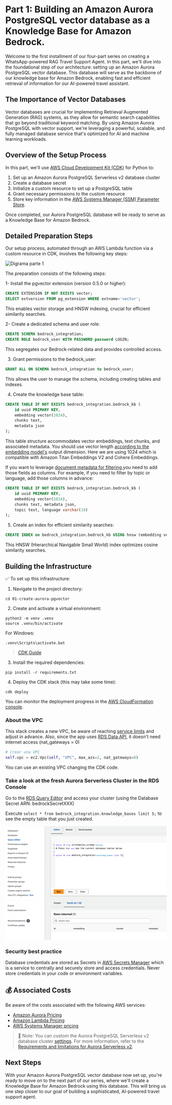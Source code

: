 # Part 1: Building an Amazon Aurora PostgreSQL vector database as a Knowledge Base for Amazon Bedrock.

Welcome to the first installment of our four-part series on creating a WhatsApp-powered RAG Travel Support Agent. In this part, we'll dive into the foundational step of our architecture: setting up an Amazon Aurora PostgreSQL vector database. This database will serve as the backbone of our knowledge base for Amazon Bedrock, enabling fast and efficient retrieval of information for our AI-powered travel assistant.

## The Importance of Vector Databases

Vector databases are crucial for implementing Retrieval Augmented Generation (RAG) systems, as they allow for semantic search capabilities that go beyond traditional keyword matching. By using Amazon Aurora PostgreSQL with vector support, we're leveraging a powerful, scalable, and fully managed database service that's optimized for AI and machine learning workloads.

## Overview of the Setup Process

In this part, we'll use [AWS Cloud Development Kit (CDK)](https://aws.amazon.com/cdk) for Python to:

1. Set up an Amazon Aurora PostgreSQL Serverless v2 database cluster
2. Create a database secret
3. Initialize a custom resource to set up a PostgreSQL table
4. Grant necessary permissions to the custom resource
5. Store key information in the [AWS Systems Manager (SSM) Parameter Store](https://docs.aws.amazon.com/systems-manager/latest/userguide/systems-manager-parameter-store.html).

Once completed, our Aurora PostgreSQL database will be ready to serve as a Knowledge Base for Amazon Bedrock.

## Detailed Preparation Steps

Our setup process, automated through an AWS Lambda function via a custom resource in CDK, involves the following key steps:

![Digrama parte 1](/imagen/part_1.jpg)

The preparation consists of the following steps:

1- Install the pgvector extension (version 0.5.0 or higher):

```sql
CREATE EXTENSION IF NOT EXISTS vector;
SELECT extversion FROM pg_extension WHERE extname='vector';
```
This enables vector storage and HNSW indexing, crucial for efficient similarity searches.

2- Create a dedicated schema and user role:

```sql
CREATE SCHEMA bedrock_integration;
CREATE ROLE bedrock_user WITH PASSWORD password LOGIN;
```
This segregates our Bedrock-related data and provides controlled access.

3. Grant permissions to the bedrock_user:
```sql
GRANT ALL ON SCHEMA bedrock_integration to bedrock_user;
```
This allows the user to manage the schema, including creating tables and indexes.


4. Create the knowledge base table:
```sql
CREATE TABLE IF NOT EXISTS bedrock_integration.bedrock_kb (
    id uuid PRIMARY KEY,
    embedding vector(1024), 
    chunks text,
    metadata json
);
```
This table structure accommodates vector embeddings, text chunks, and associated metadata. You should use vector length [according to the embedding model's](https://docs.aws.amazon.com/bedrock/latest/userguide/knowledge-base-supported.html) output dimension. Here we are using 1024 which is compatible with Amazon Titan Embeddings V2 and Cohere Embeddings. 

If you want to leverage [document metadata for filtering ](https://docs.aws.amazon.com/bedrock/latest/userguide/knowledge-base-ds.html#kb-ds-metadata) you need to add those fields as columns. For example, if you need to filter by topic or language, add those columns in advance: 

```sql
CREATE TABLE IF NOT EXISTS bedrock_integration.bedrock_kb (
    id uuid PRIMARY KEY, 
    embedding vector(1024), 
    chunks text, metadata json, 
    topic text, language varchar(10)
);
```


5. Create an index for efficient similarity searches:
```sql
CREATE INDEX on bedrock_integration.bedrock_kb USING hnsw (embedding vector_cosine_ops);
```
This HNSW (Hierarchical Navigable Small World) index optimizes cosine similarity searches.

## Building the Infrastructure

✅ To set up this infrastructure:

1. Navigate to the project directory:
```
cd 01-create-aurora-pgvector
```

2. Create and activate a virtual environment:
```
python3 -m venv .venv
source .venv/bin/activate
```
For Windows:
```
.venv\Scripts\activate.bat
```

>[CDK Guide](https://docs.aws.amazon.com/cdk/v2/guide/hello_world.html) 

3. Install the required dependencies:
```
pip install -r requirements.txt
```

4. Deploy the CDK stack (this may take some time):
```
cdk deploy
```

You can monitor the deployment progress in the [AWS CloudFormation console](https://console.aws.amazon.com/cloudformation).


### About the VPC

This stack creates a new VPC, be aware of reaching [service limits](https://docs.aws.amazon.com/vpc/latest/userguide/amazon-vpc-limits.html) and adjust in advance. Also, since the app uses [RDS Data API](https://docs.aws.amazon.com/rdsdataservice/latest/APIReference/API_ExecuteStatement.html), it doesn't need internet access (nat_gateways = 0)


```python 
# Crear una VPC
self.vpc = ec2.Vpc(self, "VPC", max_azs=2, nat_gateways=0)
```
You can use an existing VPC changing the CDK code.

### Take a look at the fresh Aurora Serverless Cluster in the RDS Console

Go to the [RDS Query Editor](https://us-east-1.console.aws.amazon.com/rds/home?region=us-east-1#query-editor:) and access your cluster (using the Database Secret ARN: bedrockSecretXXX)

Execute `select * from bedrock_integration.knowledge_bases limit 5;` to see the empty table that you just created.

![alt text](check_aurora.png)

### Security best practice

Database credentials are stored as Secrets in [AWS Secrets Manager](https://aws.amazon.com/secrets-manager) which is a service to centrally and securely store and access credentials. Never store credentials in your code or environment variables.


## 💰 Associated Costs

Be aware of the costs associated with the following AWS services:

- [Amazon Aurora Pricing](https://aws.amazon.com/rds/aurora/pricing/)
- [Amazon Lambda Pricing](https://aws.amazon.com/lambda/pricing/)
- [AWS Systems Manager pricing](https://aws.amazon.com/systems-manager/pricing/)

> 👾 Note: You can custom the Aurora PostgreSQL Serverless v2 database cluster [settings](https://github.com/build-on-aws/rag-postgresql-agent-bedrock/blob/main/01-create-aurora-pgvector/rds/rds.py). For more information, refer to the [Requirements and limitations for Aurora Serverless v2](https://docs.aws.amazon.com/AmazonRDS/latest/AuroraUserGuide/aurora-serverless-v2.requirements.html).

## Next Steps

With your Amazon Aurora PostgreSQL vector database now set up, you're ready to move on to the next part of our series, where we'll create a Knowledge Base for Amazon Bedrock using this database. This will bring us one step closer to our goal of building a sophisticated, AI-powered travel support agent.